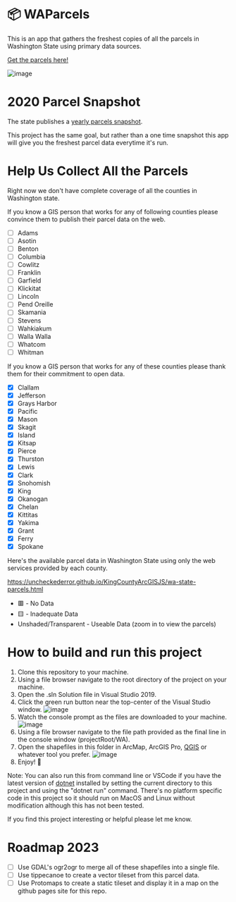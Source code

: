 # 📦 WAParcels
This is an app that gathers the freshest copies of all the parcels in Washington State using primary data sources.

[Get the parcels here!](https://waparcels.tax/)

![image](https://user-images.githubusercontent.com/11726956/107158443-db1e0a80-693e-11eb-847d-a32401cc0c66.png)

# 2020 Parcel Snapshot
The state publishes a [yearly parcels snapshot](https://geo.wa.gov/datasets/3dca0b72eae94c098b21329e1e61afd7_0).

This project has the same goal, but rather than a one time snapshot this app will give you the freshest parcel data everytime it's run.

# Help Us Collect All the Parcels
Right now we don't have complete coverage of all the counties in Washington state.

If you know a GIS person that works for any of following counties please convince them to publish their parcel data on the web.

- [ ] Adams
- [ ] Asotin
- [ ] Benton
- [ ] Columbia
- [ ] Cowlitz
- [ ] Franklin
- [ ] Garfield
- [ ] Klickitat
- [ ] Lincoln
- [ ] Pend Oreille
- [ ] Skamania
- [ ] Stevens
- [ ] Wahkiakum
- [ ] Walla Walla
- [ ] Whatcom
- [ ] Whitman

If you know a GIS person that works for any of these counties please thank them for their commitment to open data.

- [x] Clallam
- [x] Jefferson
- [x] Grays Harbor
- [x] Pacific
- [x] Mason
- [x] Skagit
- [x] Island
- [x] Kitsap
- [x] Pierce
- [x] Thurston
- [x] Lewis
- [x] Clark
- [x] Snohomish
- [x] King
- [x] Okanogan
- [x] Chelan
- [x] Kittitas
- [x] Yakima
- [x] Grant
- [x] Ferry
- [x] Spokane

Here's the available parcel data in Washington State using only the web services provided by each county.

https://uncheckederror.github.io/KingCountyArcGISJS/wa-state-parcels.html

* 🟥 - No Data
* 🟨 - Inadequate Data
* Unshaded/Transparent - Useable Data (zoom in to view the parcels)

# How to build and run this project
1. Clone this repository to your machine.
2. Using a file browser navigate to the root directory of the project on your machine.
3. Open the .sln Solution file in Visual Studio 2019.
4. Click the green run button near the top-center of the Visual Studio window.
![image](https://user-images.githubusercontent.com/11726956/107158380-6a76ee00-693e-11eb-92c4-cb605f3ecc80.png)
5. Watch the console prompt as the files are downloaded to your machine.
![image](https://user-images.githubusercontent.com/11726956/107158354-4b785c00-693e-11eb-806b-63e78e166e74.png)
6. Using a file browser navigate to the file path provided as the final line in the console window (projectRoot/WA).
7. Open the shapefiles in this folder in ArcMap, ArcGIS Pro, [QGIS](https://qgis.org/en/site/forusers/download.html#) or whatever tool you prefer.
![image](https://user-images.githubusercontent.com/11726956/107158443-db1e0a80-693e-11eb-847d-a32401cc0c66.png)
8. Enjoy! 🚀

Note: You can also run this from command line or VSCode if you have the latest version of [dotnet](https://dotnet.microsoft.com/) installed by setting the current directory to this project and using the "dotnet run" command. There's no platform specific code in this project so it should run on MacOS and Linux without modification although this has not been tested.

If you find this project interesting or helpful please let me know.

# Roadmap 2023
- [ ] Use GDAL's ogr2ogr to merge all of these shapefiles into a single file.
- [ ] Use tippecanoe to create a vector tileset from this parcel data.
- [ ] Use Protomaps to create a static tileset and display it in a map on the github pages site for this repo.

